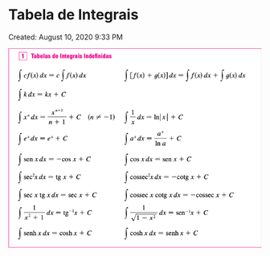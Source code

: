 # Tabela de Integrais

Created: August 10, 2020 9:33 PM

![Tabela%20de%20Integrais%20d1714d6e6c79414ea715dbe35005737d/Screen_Shot_2020-08-14_at_10.31.10_AM.png](Tabela%20de%20Integrais%20d1714d6e6c79414ea715dbe35005737d/Screen_Shot_2020-08-14_at_10.31.10_AM.png)